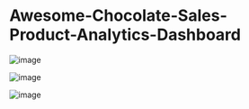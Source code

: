 # Awesome-Chocolate-Sales-Product-Analytics-Dashboard

![image](https://github.com/user-attachments/assets/51b6dd3c-8d64-4a0e-ab9f-d74385dc40bb)


![image](https://github.com/user-attachments/assets/977efd2e-d6ed-4a66-aeee-4121547c6e56)


![image](https://github.com/user-attachments/assets/a3b8b420-6c27-4611-95cf-50492a5d6aeb)
